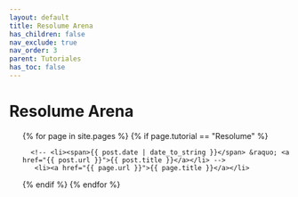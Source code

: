 ```yaml
---
layout: default
title: Resolume Arena
has_children: false
nav_exclude: true
nav_order: 3
parent: Tutoriales
has_toc: false
---
```


# Resolume Arena

<ul class="pages">
  {% for page in site.pages %}
  {% if page.tutorial == "Resolume" %}

      <!-- <li><span>{{ post.date | date_to_string }}</span> &raquo; <a href="{{ post.url }}">{{ post.title }}</a></li> -->
       <li><a href="{{ page.url }}">{{ page.title }}</a></li>
   {% endif %}
      {% endfor %}
</ul>